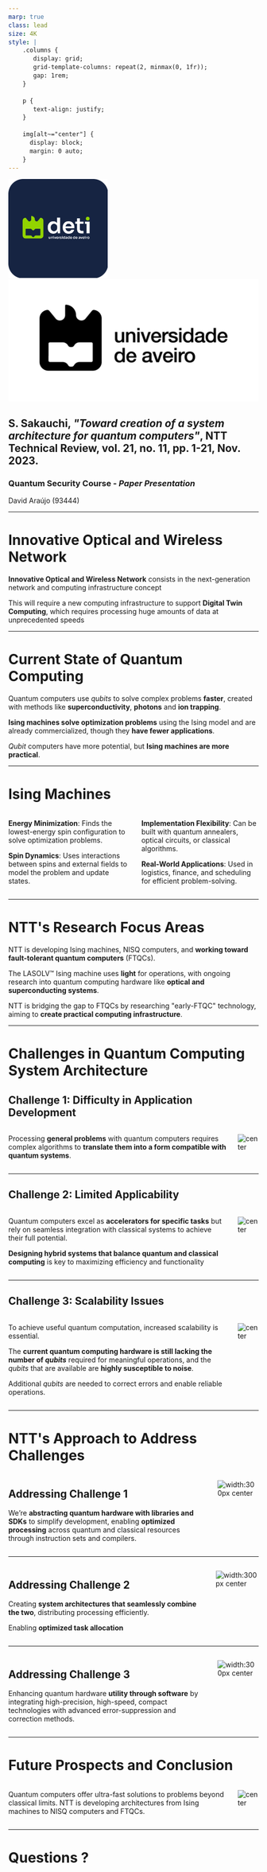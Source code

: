 ```yaml
---
marp: true
class: lead
size: 4K
style: |
    .columns {
       display: grid;
       grid-template-columns: repeat(2, minmax(0, 1fr));
       gap: 1rem;
    }

    p {
       text-align: justify;
    }

    img[alt~="center"] {
      display: block;
      margin: 0 auto;
    }
---
```


<!-- footer: 20th of December 2024 | _davidaraujo@ua.pt_-->

![height:100px](./images/deti-logo.png) ![height:100px](./images/Marca-UA-Complementar-PRETO.png)

## S. Sakauchi, **_"Toward creation of a system architecture for quantum computers"_**, NTT Technical Review, vol. 21, no. 11, pp. 1-21, Nov. 2023.

### Quantum Security Course - _Paper Presentation_

David Araújo (93444)

<!--
Este paper serve como um guia para os objetivos do NTT Research Group relativamente ao desenvolvimento de arquiteturas para sistemas quântico, focados em aplicações que requeiram processamento ultra rápido e de larga escala.
-->

---

<!-- paginate: true -->
<!-- header: __Toward creation of a system architecture for quantum computers__ | Quantum Security Course - _Paper Presentation_ -->
<!-- footer: '![height:50px](./images/deti-logo.png) ![height:50px](./images/Marca-UA-Complementar-PRETO.png)' -->

# Innovative Optical and Wireless Network

**Innovative Optical and Wireless Network** consists in the next-generation network and computing infrastructure concept

This will require a new computing infrastructure to support **Digital Twin Computing**, which requires processing huge amounts of data at unprecedented speeds

<!--
Central to this is the All-Photonics Network, which uses light for ultra-fast, high-capacity communication.

Another key concept is Digital Twin Computing, which merges the real and digital worlds to predict future scenarios with unprecedented accuracy.

By connecting and optimizing diverse ICT resources, IOWN envisions enabling breakthrough applications and services that surpass the limits of current technology.

~~~~

Um dos objetivos do NTT é em criar a nova geração de uma rede de computadores quânticos com base em numa rede apenas e completamente baseada em fotónica, que permite comunicações ultra rápidas e com enorme largura de banda

Isto é fundamental para tecnologias emergentes, como Digital Twin Computing <explicar digital twin computing>
-->

---

# Current State of Quantum Computing

Quantum computers use _qubits_ to solve complex problems **faster**, created with methods like **superconductivity**, **photons** and **ion trapping**.

**Ising machines solve optimization problems** using the Ising model and are already commercialized, though they **have fewer applications**.

_Qubit_ computers have more potential, but **Ising machines are more practical**.

<!--
Computadores quânticos usam qubits para resolver problemas complexos de forma mais rapida, e esses qubits podem ser gerados com métodos como super-condutividade, fotões e ion trapping.

No entanto, computadores de larga escala, tolerantes a errro, conhecidos com FTOC, que sejam capazes de corrigir erros em tempo real, ainda não são práticos
-->

---

# Ising Machines

<div class="columns">

<div>

**Energy Minimization**: Finds the lowest-energy spin configuration to solve optimization problems.

**Spin Dynamics**: Uses interactions between spins and external fields to model the problem and update states.

</div>

<div>

**Implementation Flexibility**: Can be built with quantum annealers, optical circuits, or classical algorithms.

**Real-World Applications**: Used in logistics, finance, and scheduling for efficient problem-solving.

</div>

</div>

<!--
Altenativas como máquinas de Ising, são mais especializadas em resolver problemas combinatorios de otimização que tipicamente demoram muito tempo em computadores clássicos

Elas alcançam isto ao representar os problemas como uma rede de variaveis binárias, -1 ou +1, os spins, ligadas por interações, e o objetivo é minimizar a energia total do sistema.

Alcança isso, ao ajustar os spins baseado na força das interações e campos externos, convergingo para uma configuração de baixa energia que representa a solução ideal.

Como não utilizam qubits, podem ser implementadas com circuitos oticos, algoritmos classicos, entre outros
-->

---

# NTT's Research Focus Areas

NTT is developing Ising machines, NISQ computers, and **working toward fault-tolerant quantum computers** (FTQCs).

The LASOLV™ Ising machine uses **light** for operations, with ongoing research into quantum computing hardware like **optical and superconducting systems**.

NTT is bridging the gap to FTQCs by researching "early-FTQC" technology, aiming to **create practical computing infrastructure**.

<!--
O grupo NTT para ja, a nivel de hardware, desenvolveu uma máquina de Ising que usa luz e super-condutores para as suas operações.

A nível de software, o grupo quer melhorar a performance da correção de erros, assim como tornar a infraestrutura de desenvolvimento mais prática.
-->

---

# Challenges in Quantum Computing System Architecture

## Challenge 1: Difficulty in Application Development

<div class="columns">

<div>

Processing **general problems** with quantum computers requires complex algorithms to **translate them into a form compatible with quantum systems**.

</div>

<div>

![center](./images/challenges-solutions-01.png)

</div>

</div>

<!--
Computadores quanticos necessitam de algoritmos complexos, e atualmente torna dificil traduzir problemas gerais em expressões que possam ser interpretadas por computadores quanticos.

Isto cria uma barreira à adoção da computação quântica por parte dos developers.
-->

---

## Challenge 2: Limited Applicability

<div class="columns">

<div>

Quantum computers excel as **accelerators for specific tasks** but rely on seamless integration with classical systems to achieve their full potential.

**Designing hybrid systems that balance quantum and classical computing** is key to maximizing efficiency and functionality

</div>

<div>

![center](./images/challenges-solutions-02.png)

</div>

</div>

<!--
Apesar de os computadores quânticos tirarem vatagens da superposição para poder processar multiplos inputs simultaneamente, ainda não são rapidos o suficiente para substituir os computadores classicos em todas as vertentes
-->

---

## Challenge 3: Scalability Issues

<div class="columns">

<div>

To achieve useful quantum computation, increased scalability is essential.

The **current quantum computing hardware is still lacking the number of *qubits*** required for meaningful operations, and the *qubits* that are available are **highly susceptible to noise**.

Additional *qubits* are needed to correct errors and enable reliable operations.

</div>

<div>

![center](./images/challenges-solutions-03.png)

</div>

</div>

<!--
Para atingir niveis de computações que possam competir com o dos computadores classicos, escalabilidade é essencial

Atualmente o computadores quântico ainda não possuem qubits em número suficiente para que possam realizar operações significativas em comparação com os classicos

Este limite nos qubits também limita seriamente a precisão das operações, uma vez que seria necessária uma margem adicional no numero de qubits para que pudesse ser feita uma correção de erros eficaz, uma vez que os qubit para alem de poucos, são muito susceptiveis a ruido.
-->

---

# NTT's Approach to Address Challenges

<div class="columns">

<div>

## Addressing Challenge 1

We’re **abstracting quantum hardware with libraries and SDKs** to simplify development, enabling **optimized processing** across quantum and classical resources through instruction sets and compilers.

</div>

<div>

![width:300px center](./images/solutions-02.png)

</div>

</div>

<!--
A forma como o NTT pretende resolver o primeiro desafio é desenvolver livrarias e SDKs que permitam abstrair o hardware utilizado de forma a simplificar o desenvolvimento

Isto irá permitir também que sejam desenvolvidos novos instructions set, compiladores e linguagem de alto nível que otimizem o desenvolvimento de software mais complexo e capaz de tirar proveito da tecnologia quântica
-->

---

<div class="columns">

<div>

## Addressing Challenge 2

Creating **system architectures that seamlessly combine the two**, distributing processing efficiently.

Enabling **optimized task allocation**

</div>

<div>

![width:300px center](./images/solutions-03.png)

</div>

</div>

<!--
Uma vez que os computadores quânticos ainda só funcionam como aceleradores de funções especificas, desenvolver sistemas operativos distribuidos que permitam integrar computadores clássicos e quânticos é fundamental.

Isto também facilitaria a alocação de tarefas entre os dois sistemas de forma mais eficiente
-->

---

<div class="columns">

<div>

## Addressing Challenge 3

Enhancing quantum hardware **utility through software** by integrating high-precision, high-speed, compact technologies with advanced error-suppression and correction methods.

</div>

<div>

![width:300px center](./images/solutions-04.png)

</div>

</div>

<!--
Finalmente, o NTT também procura melhorar a utilidade do hardware existente ao melhorar a integração deste com software, tornando-o capaz de maior precisão, mais rapido e como melhor capacidade de correção e supressão de erros
-->

---

# Future Prospects and Conclusion

<div class="columns">

<div>

Quantum computers offer ultra-fast solutions to problems beyond classical limits. NTT is developing architectures from Ising machines to NISQ computers and FTQCs.

</div>

<div>

![center](./images/position-map.png)

</div>

</div>

<!--
Quantum computers offer unprecedented speed for solving complex problems beyond classical capabilities. 

NTT Computer and Data Science Laboratories is developing architectures that span practical Ising machines to NISQ and FTQC systems.

While Ising machines are already closer to real-world application, further research is needed for the broader capabilities of NISQ and FTQCs.

These efforts lay the groundwork for transformative quantum computing technologies.
-->

---

# Questions ?
